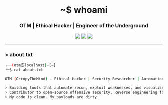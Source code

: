 <!-- Title -->
<h1 align="center">~$ whoami</h1>
<h3 align="center">OTM | Ethical Hacker | Engineer of the Underground</h3>

<p align="center">
  <img src="https://img.shields.io/badge/OSINT-active-brightgreen?style=flat-square" />
  <img src="https://img.shields.io/badge/CTF-Warrior-red?style=flat-square" />
  <img src="https://img.shields.io/badge/Scripts-Do%20Damage-informational?style=flat-square" />
</p>

---

### **> about.txt**

```bash
┌──(otm㉿localhost)-[~]
└─$ cat about.txt

OTM (OccupyTheMind) — Ethical Hacker | Security Researcher | Automation Enthusiast

> Building tools that automate recon, exploit weaknesses, and visualize attack surfaces.
> Contributor to open-source offensive security. Reverse engineering for fun.
> My code is clean. My payloads are dirty.
